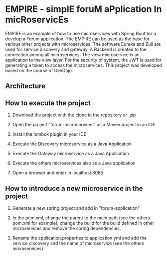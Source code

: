 # EMPIRE - simplE foruM aPplication In micRoservicEs



EMPIRE is an example of how to use microservices with Spring Boot for a develop a Forum application. The EMPIRE can be used as the base for various other projects with microservices. The software Eureka and Zull are used for service discovery and gateway. A Backend is created to the connection among all microservices. The view microservice is an application to the view layer. For the security of system, the JWT is used for generating a token to access the microservices. This project was developed based on the course of DevDojo.



## Architecture



## How to execute the project

1. Download the project with the clone in the repository or .zip

2. Open the project "forum-microservices" as a Maven project in an IDE

3. Install the lombok plugin in your IDE

4. Execute the Discovery microservice as a Java Application

5. Execute the Gateway microservice as a Java Application

6. Execute the others microservices also as a Java application

7. Open a browser and enter in localhost:8085



## How to introduce a new microservice in the project

1. Generate a new spring project and add in "forum-application"

2. In the pom.xml, change the parent to the main path (see the others pom.xml for example), change the build for the build defined in other microservices and remove the spring dependencies.

3. Rename the application.properties to application.yml and add the service discovery and the name of microservice (see the others microservices)


